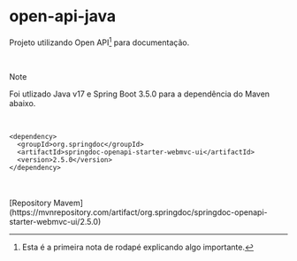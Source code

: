 # open-api-java
Projeto utilizando Open API[^1] para documentação.

<br>

> [!NOTE]
> Foi utlizado Java v17 e Spring Boot 3.5.0 para a dependência do Maven abaixo.

<br>

```maven
<dependency>
  <groupId>org.springdoc</groupId>
  <artifactId>springdoc-openapi-starter-webmvc-ui</artifactId>
  <version>2.5.0</version>
</dependency>
```
<br>

[^1]: Esta é a primeira nota de rodapé explicando algo importante.

<br>
[Repository Mavem](https://mvnrepository.com/artifact/org.springdoc/springdoc-openapi-starter-webmvc-ui/2.5.0)

